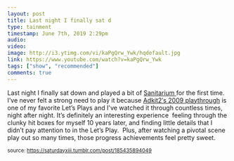 ```yaml
---
layout: post
title: Last night I finally sat d
type: tainment
timestamp: June 7th, 2019 2:29pm
audio: 
video: 
image: http://i3.ytimg.com/vi/kaPgQrw_Ywk/hqdefault.jpg
link: https://www.youtube.com/watch?v=kaPgQrw_Ywk
tags: ["show", "recommended"]
comments: true
---
```

    
Last night I finally sat down and played a bit of <a href="https://www.gog.com/game/sanitarium" target="_blank">Sanitarium </a>for the first time.  I’ve never felt a strong need to play it because <a href="https://www.youtube.com/playlist?list=PLE50D27DF4F83907F" target="_blank">Adkit2′s 2009 playthrough</a> is one of my favorite Let’s Plays and I've watched it through countless times, night after night.
It’s definitely an interesting experience 
feeling through the clunky hit boxes for myself 10 years later, and finding little details that I didn’t pay attention to in the Let’s Play.  Plus, after watching a pivotal scene play out so many times, those progress achievements feel pretty sweet.
 
  
<small>source: https://saturdayxiii.tumblr.com/post/185435894049</small>
